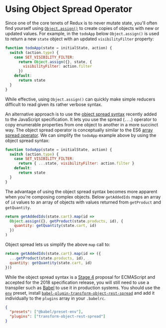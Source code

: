 # Using Object Spread Operator

Since one of the core tenets of Redux is to never mutate state, you'll often find yourself using [`Object.assign()`](https://developer.mozilla.org/en/docs/Web/JavaScript/Reference/Global_Objects/Object/assign) to create copies of objects with new or updated values. For example, in the `todoApp` below `Object.assign()` is used to return a new `state` object with an updated `visibilityFilter` property:

```js
function todoApp(state = initialState, action) {
  switch (action.type) {
    case SET_VISIBILITY_FILTER:
      return Object.assign({}, state, {
        visibilityFilter: action.filter
      })
    default:
      return state
  }
}
```

While effective, using `Object.assign()` can quickly make simple reducers difficult to read given its rather verbose syntax.

An alternative approach is to use the [object spread syntax](https://github.com/tc39/proposal-object-rest-spread) recently added to the JavaScript specification. It lets you use the spread (`...`) operator to copy enumerable properties from one object to another in a more succinct way. The object spread operator is conceptually similar to the ES6 [array spread operator](https://developer.mozilla.org/en-US/docs/Web/JavaScript/Reference/Operators/Spread_operator). We can simplify the `todoApp` example above by using the object spread syntax:

```js
function todoApp(state = initialState, action) {
  switch (action.type) {
    case SET_VISIBILITY_FILTER:
      return { ...state, visibilityFilter: action.filter }
    default:
      return state
  }
}
```

The advantage of using the object spread syntax becomes more apparent when you're composing complex objects. Below `getAddedIds` maps an array of `id` values to an array of objects with values returned from `getProduct` and `getQuantity`.

```js
return getAddedIds(state.cart).map(id =>
  Object.assign({}, getProduct(state.products, id), {
    quantity: getQuantity(state.cart, id)
  })
)
```

Object spread lets us simplify the above `map` call to:

```js
return getAddedIds(state.cart).map(id => ({
  ...getProduct(state.products, id),
  quantity: getQuantity(state.cart, id)
}))
```

While the object spread syntax is a [Stage 4](https://github.com/tc39/proposal-object-rest-spread#status-of-this-proposal) proposal for ECMAScript and accepted for the 2018 specification release, you will still need to use a transpiler such as [Babel](http://babeljs.io/) to use it in production systems. You should use the [`env`](https://github.com/babel/babel/tree/master/packages/babel-preset-env) preset, install [`babel-plugin-transform-object-rest-spread`](http://babeljs.io/docs/plugins/transform-object-rest-spread/) and add it individually to the `plugins` array in your `.babelrc`.

```json
{
  "presets": ["@babel/preset-env"],
  "plugins": ["transform-object-rest-spread"]
}
```
